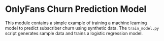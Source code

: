 # OnlyFans Churn Prediction Model

This module contains a simple example of training a machine learning model to predict subscriber churn using synthetic data. The `train_model.py` script generates sample data and trains a logistic regression model.
